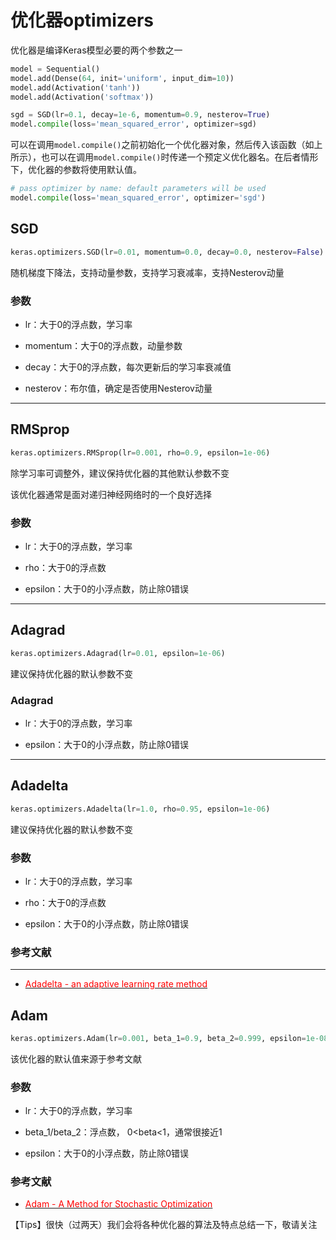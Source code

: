 # 优化器optimizers

优化器是编译Keras模型必要的两个参数之一
```python
model = Sequential()
model.add(Dense(64, init='uniform', input_dim=10))
model.add(Activation('tanh'))
model.add(Activation('softmax'))

sgd = SGD(lr=0.1, decay=1e-6, momentum=0.9, nesterov=True)
model.compile(loss='mean_squared_error', optimizer=sgd)
```

可以在调用```model.compile()```之前初始化一个优化器对象，然后传入该函数（如上所示），也可以在调用```model.compile()```时传递一个预定义优化器名。在后者情形下，优化器的参数将使用默认值。
```python
# pass optimizer by name: default parameters will be used
model.compile(loss='mean_squared_error', optimizer='sgd')
```

## SGD
```python
keras.optimizers.SGD(lr=0.01, momentum=0.0, decay=0.0, nesterov=False)
```
随机梯度下降法，支持动量参数，支持学习衰减率，支持Nesterov动量

### 参数

* lr：大于0的浮点数，学习率

* momentum：大于0的浮点数，动量参数

* decay：大于0的浮点数，每次更新后的学习率衰减值

* nesterov：布尔值，确定是否使用Nesterov动量

***

## RMSprop
```python
keras.optimizers.RMSprop(lr=0.001, rho=0.9, epsilon=1e-06)
```
除学习率可调整外，建议保持优化器的其他默认参数不变

该优化器通常是面对递归神经网络时的一个良好选择

### 参数

* lr：大于0的浮点数，学习率

* rho：大于0的浮点数

* epsilon：大于0的小浮点数，防止除0错误

***

## Adagrad
```python
keras.optimizers.Adagrad(lr=0.01, epsilon=1e-06)
```
建议保持优化器的默认参数不变

### Adagrad

* lr：大于0的浮点数，学习率

* epsilon：大于0的小浮点数，防止除0错误

***

## Adadelta
```python
keras.optimizers.Adadelta(lr=1.0, rho=0.95, epsilon=1e-06)
```
建议保持优化器的默认参数不变

### 参数

* lr：大于0的浮点数，学习率

* rho：大于0的浮点数

* epsilon：大于0的小浮点数，防止除0错误

### 参考文献

***

* [<font color='#FF0000'>Adadelta - an adaptive learning rate method</font>](http://arxiv.org/abs/1212.5701)

## Adam
```python
keras.optimizers.Adam(lr=0.001, beta_1=0.9, beta_2=0.999, epsilon=1e-08)
```

该优化器的默认值来源于参考文献

### 参数

* lr：大于0的浮点数，学习率

* beta_1/beta_2：浮点数， 0<beta<1，通常很接近1

* epsilon：大于0的小浮点数，防止除0错误

### 参考文献

* [<font color='#FF0000'>Adam - A Method for Stochastic Optimization</font>](http://arxiv.org/abs/1412.6980v8)

【Tips】很快（过两天）我们会将各种优化器的算法及特点总结一下，敬请关注